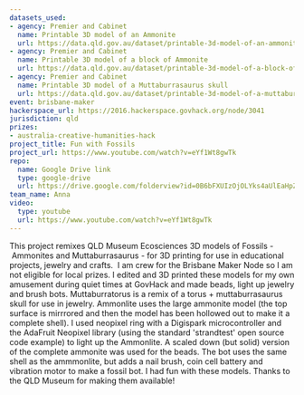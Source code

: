 ```yaml
---
datasets_used:
- agency: Premier and Cabinet
  name: Printable 3D model of an Ammonite
  url: https://data.qld.gov.au/dataset/printable-3d-model-of-an-ammonite
- agency: Premier and Cabinet
  name: Printable 3D model of a block of Ammonite
  url: https://data.qld.gov.au/dataset/printable-3d-model-of-a-block-of-ammonite
- agency: Premier and Cabinet
  name: Printable 3D model of a Muttaburrasaurus skull
  url: https://data.qld.gov.au/dataset/printable-3d-model-of-a-muttaburrasaurus-skull
event: brisbane-maker
hackerspace_url: https://2016.hackerspace.govhack.org/node/3041
jurisdiction: qld
prizes:
- australia-creative-humanities-hack
project_title: Fun with Fossils
project_url: https://www.youtube.com/watch?v=eYf1Wt8gwTk
repo:
  name: Google Drive link
  type: google-drive
  url: https://drive.google.com/folderview?id=0B6bFXUIzOjOLYks4aUlEaHpZMTA&usp=sharing
team_name: Anna
video:
  type: youtube
  url: https://www.youtube.com/watch?v=eYf1Wt8gwTk
---
```


This project remixes QLD Museum Ecosciences 3D models of Fossils - Ammonites and Muttaburrasaurus - for 3D printing for use in educational projects, jewelry and crafts. 
I am crew for the Brisbane Maker Node so I am not eligible for local prizes.
I edited and 3D printed these models for my own amusement during quiet times at GovHack and made beads, light up jewelry and brush bots.
Muttaburratorus is a remix of a torus + muttaburrasaurus skull for use in jewelry.
Ammonlite uses the large ammonite model (the top surface is mirrrored and then the model has been hollowed out to make it a complete shell). I used neopixel ring with a Digispark microcontroller and the AdaFruit Neopixel library (using the standard 'strandtest' open source code example) to light up the Ammonlite.
A scaled down (but solid) version of the complete ammonite was used for the beads.
The bot uses the same shell as the ammmonlite, but adds a nail brush, coin cell battery and vibration motor to make a fossil bot.
I had fun with these models. Thanks to the QLD Museum for making them available!